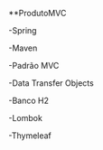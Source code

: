 **ProdutoMVC

-Spring

-Maven

-Padrão MVC

-Data Transfer Objects

-Banco H2

-Lombok

-Thymeleaf

